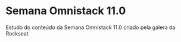 # Semana Omnistack 11.0
Estudo do conteúdo da  Semana Omnistack 11.0 criado pela galera da Rockseat
